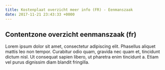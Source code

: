 ```yaml
---
title: Kostenplaat overzicht meer info (FR) - Eenmanszaak
date: 2017-11-21 23:43:33 +0000
---
```

## Contentzone overzicht eenmanszaak (fr)

Lorem ipsum dolor sit amet, consectetur adipiscing elit. Phasellus aliquet mattis leo non tempor. Curabitur odio quam, gravida nec quam et, tincidunt dictum nisl. Ut consequat sapien libero, ut pharetra enim tincidunt a. Etiam vel purus dignissim diam blandit fringilla.